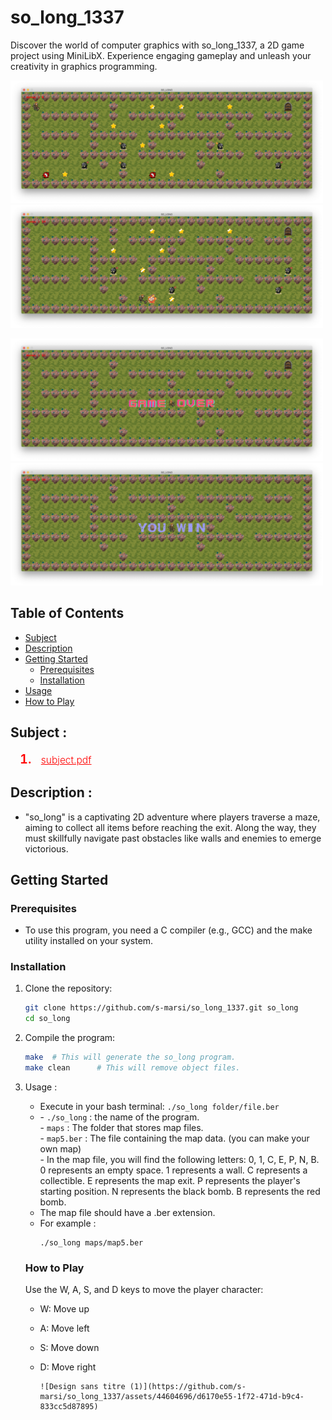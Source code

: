 # so_long_1337
Discover the world of computer graphics with so_long_1337, a 2D game project using MiniLibX. Experience engaging gameplay and unleash your creativity in graphics programming.

<p float="left">
  <img src="textures/github/1.png" width="500" />
  <img src="textures/github/2.png" width="500" />
</p>
<p float="left">
  <img src="textures/github/3.png" width="500" />
  <img src="textures/github/4.png" width="500" />
</p>

## Table of Contents
- [Subject](#subject)
- [Description](#description)
- [Getting Started](#getting-started)
  - [Prerequisites](#prerequisites)
  - [Installation](#installation)
- [Usage](#usage)
- [How to Play](#how-to-play)
## Subject :
<ol style="margin-left: 15px;">
  <li style="font-size: 20px; font-weight: 600; color: red;">
     <a href="https://cdn.intra.42.fr/pdf/pdf/106591/en.subject.pdf" target="_blank" style="color: red; font-size: 15.5px; font-weight: 300; margin-left: 10px;"> subject.pdf </a>
  </li>
</ol>

## Description :
- "so_long" is a captivating 2D adventure where players traverse a maze, aiming to collect all items before reaching the exit. Along the way, they must skillfully navigate past obstacles like walls and enemies to emerge victorious.
  
## Getting Started
### Prerequisites
- To use this program, you need a C compiler (e.g., GCC) and the make utility installed on your system.

### Installation
1. Clone the repository:
    ```bash
    git clone https://github.com/s-marsi/so_long_1337.git so_long
    cd so_long
    ```
2. Compile the program:
    ```bash
    make  # This will generate the so_long program.
    make clean      # This will remove object files.
    ```
3. Usage :
    <ul>
      <li>Execute in your bash terminal: <code>./so_long folder/file.ber</code></li>
      <li> 
        - <code>./so_long</code> : the name of the program. <br>
        - <code>maps</code> : The folder that stores map files. <br>
        - <code>map5.ber</code> : The file containing the map data. (you can make your own map)<br>
        - In the map file, you will find the following letters: 0, 1, C, E, P, N, B. <br>
         0 represents an empty space.
         1 represents a wall.
         C represents a collectible.
         E represents the map exit.
         P represents the player's starting position.
         N represents the black bomb.
         B represents the red bomb.
      </li>
      <li> 
        The map file should have a .ber extension.
      </li>
      <li> For example : <br>
        <pre><code>./so_long maps/map5.ber</code></pre>
      </li>
    </ul>
    
    ### How to Play

    Use the W, A, S, and D keys to move the player character:
    - W: Move up
    - A: Move left
    - S: Move down
    - D: Move right

   
          ![Design sans titre (1)](https://github.com/s-marsi/so_long_1337/assets/44604696/d6170e55-1f72-471d-b9c4-833cc5d87895)



